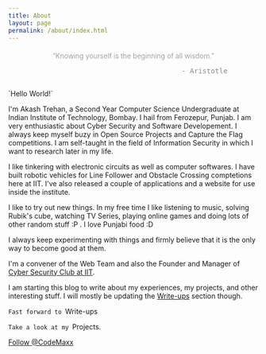 ```yaml
---
title: About
layout: page
permalink: /about/index.html
---
```

<center><h4 style="font-weight: 300; opacity: 0.5;">
“Knowing yourself is the beginning of all wisdom.”<br>
<pre style="border: none;">                                  - Aristotle</pre>
</h4></center>
<footer class="footer-main" style="padding: 5px 0;">
</footer>
`Hello World!`

I'm Akash Trehan, a Second Year Computer Science Undergraduate at Indian Institute of Technology, Bombay. I hail from Ferozepur, Punjab. I am very enthusiastic about Cyber Security and Software Developement. I always keep myself buzy in Open Source Projects and Capture the Flag competitions.
I am self-taught in the field of Information Security in which I want to research later in my life.

I like tinkering with electronic circuits as well as computer softwares. I have built robotic vehicles for Line Follower and Obstacle Crossing comptetions here at IIT. I've also released a couple of applications and a website for use inside the institute.

I like to try out new things. In my free time I like listening to music, solving Rubik's cube, watching TV Series, playing online games and doing lots of other random stuff :P . I love Punjabi food :D

I always keep experimenting with things and firmly believe that it is the only way to become good at them.

I'm a convener of the Web Team and also the Founder and Manager of [Cyber Security Club at IIT](https://www.facebook.com/groups/csec.iitb).

I am starting this blog to write about my experiences, my projects, and other interesting stuff. I will mostly be updating the [Write-ups](../writeups) section though.

`Fast forward to `<a href='../writeups' style="text-decoration:none">Write-ups</a>

`Take a look at my `<a href='../projects' style="text-decoration:none">Projects.</a>

<a class="github-button" href="https://github.com/CodeMaxx" data-style="mega" data-count-href="/CodeMaxx/followers" data-count-api="/users/CodeMaxx#followers" data-count-aria-label="# followers on GitHub" aria-label="Follow @CodeMaxx on GitHub">Follow @CodeMaxx</a>
